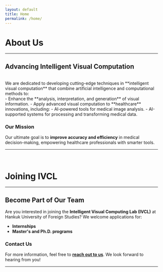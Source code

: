 ```yaml
---
layout: default
title: Home
permalink: /home/
---
```

<!---->
<!--# About Us-->
<!------->
<!---->
<!--## **We strive to excel in developing intelligent visual computation techniques**, combining artificial intelligence and computational methods to:-->
<!---->
<!--- Enhance the **analysis, interpretation, and generation** of visual information.-->
<!--- Apply intelligent visual computation to **healthcare**, including:-->
<!--   - AI-powered medical image analysis aids.-->
<!--   - AI-supported medical data processing and transformation.-->
<!---->
<!--### Our ultimate goal is to **improve accuracy and efficiency** in medical decision-making.-->
<!---->
<!------->
<!---->
<!--<br>-->
<!--# Joining IVCL-->
<!------->
<!---->
<!--## Interested in joining the **Intelligent Visual Computing Lab (IVCL)** at Hankuk University of Foreign Studies as an **intern** or pursuing a **Master's/Ph.D.**?-->
<!---->
<!--Feel free to **[contact us](mailto:bkim@hufs.ac.kr)** for more information!-->
<!---->
<!------->
<!---->

<!------->
<!--layout: default-->
<!--title: Home-->
<!--permalink: /home/-->
<!------->

# **About Us**
---

## Advancing Intelligent Visual Computation
<br>
We are dedicated to developing cutting-edge techniques in **intelligent visual computation** that combine artificial intelligence and computational methods to:
<br>
- Enhance the **analysis, interpretation, and generation** of visual information.
- Apply advanced visual computation to **healthcare** innovations, including:
  - AI-powered tools for medical image analysis.
  - AI-supported systems for processing and transforming medical data.

### **Our Mission**
Our ultimate goal is to **improve accuracy and efficiency** in medical decision-making, empowering healthcare professionals with smarter tools.

---
<br>

# **Joining IVCL**
---

## Become Part of Our Team

Are you interested in joining the **Intelligent Visual Computing Lab (IVCL)** at Hankuk University of Foreign Studies? We welcome applications for:

- **Internships**
- **Master's and Ph.D. programs**

### **Contact Us**
For more information, feel free to **[reach out to us](mailto:bkim@hufs.ac.kr)**. We look forward to hearing from you!

---
